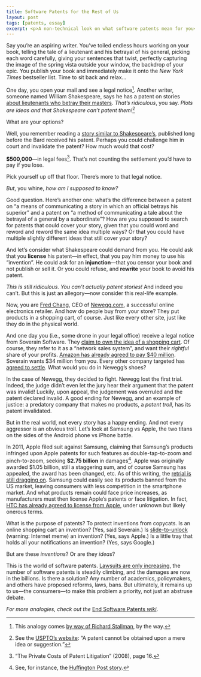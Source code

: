 ```yaml
---
title: Software Patents for the Rest of Us
layout: post
tags: [patents, essay]
excerpt: <p>A non-technical look on what software patents mean for you</p>
---
```


Say you’re an aspiring writer. You’ve toiled endless hours working on your
book, telling the tale of a lieutenant and his betrayal of his general,
picking each word carefully, giving your sentences that twist, perfectly
capturing the image of the spring vista outside your window, the backdrop of
your epic. You publish your book and immediately make it onto the *New York
Times* bestseller list. Time to sit back and relax…

One day, you open your mail and see a legal notice[^1]. Another writer,
someone named William Shakespeare, says he has a patent on stories
[about lieutenants who betray their masters](http://en.wikipedia.org/wiki/Othello).
*That’s ridiculous*, you say. *Plots are ideas and that Shakespeare can’t
patent them!*[^2]

What are your options?

Well, you remember reading a
[story similar to Shakespeare’s](http://en.wikipedia.org/wiki/Othello#Cinthio_source),
published long before the Bard received his patent. Perhaps you could
challenge him in court and invalidate the patent? How much would that cost?

__$500,000__—in legal fees[^3]. That’s not counting the settlement you’d have
to pay if you lose.

Pick yourself up off that floor. There’s more to that legal notice.

*But*, you whine, *how am I supposed to know?*

Good question. Here’s another one: what’s the difference between a patent on
“a means of communicating a story in which an official betrays his superior”
and a patent on “a method of communicating a tale about the betrayal of a
general by a subordinate”? How are you supposed to search for patents that
could cover your story, given that you could word and reword and reword the
same idea multiple ways? Or that you could have multiple slightly different
ideas that still cover your story?

And let’s consider what Shakespeare could demand from you. He could ask that
you __license__ his patent—in effect, that you pay him money to use his
“invention”. He could ask for an __injunction__—that you censor your book
and not publish or sell it. Or you could refuse, and __rewrite__ your book
to avoid his patent.

*This is still ridiculous. You can’t actually patent stories!* And indeed
you can’t. But this is just an allegory—now consider this real-life example.

Now, you are
[Fred Chang](http://investing.businessweek.com/research/stocks/private/person.asp?personId=25730570),
CEO of [Newegg.com](http://www.newegg.com), a successful online electronics
retailer. And how do people buy from your store? They put products in a
shopping cart, of course. Just like every other site, just like they do in
the physical world.

And one day you (i.e., some drone in your legal office) receive a legal
notice from Soverain Software. They
[claim to own the idea of a shopping cart](https://www.google.com/patents/US5715314). Of
course, they refer to it as a “network sales system”, and want their
*rightful* share of your profits.
[Amazon has already agreed to pay $40 million](http://www.zdnet.com/news/amazon-pays-40-million-to-settle-patent-dispute/144171). Soverain
wants $34 million from you. Every other company targeted has
[agreed to settle](http://arstechnica.com/tech-policy/2013/01/how-newegg-crushed-the-shopping-cart-patent-and-saved-online-retail/). What
would you do in Newegg’s shoes?

In the case of Newegg, they decided to fight. Newegg lost the first
trial. Indeed, the judge didn’t even let the jury hear their argument that
the patent was invalid! Luckily, upon appeal, the judgement was overruled
and the patent declared invalid. A good ending for Newegg, and an example of
justice: a predatory company that makes no products, a *patent troll*, has
its patent invalidated.

But in the real world, not every story has a happy ending. And not every
aggressor is an obvious troll. Let’s look at Samsung vs Apple, the two
titans on the sides of the Android phone vs iPhone battle.

In 2011, Apple filed suit against Samsung, claiming that Samsung’s products
infringed upon Apple patents for such features as double-tap-to-zoom and
pinch-to-zoom, seeking __$2.75 billion__ in damages[^4]. Apple was
originally awarded $1.05 billion, still a staggering sum, and of course
Samsung has appealed, the award has been changed, etc. As of this writing,
the
[retrial is still dragging on](http://news.cnet.com/8301-13579_3-57613382-37/jury-reaches-verdict-in-apple-v-samsung-damages-retrial/). Samsung
could easily see its products banned from the US market, leaving consumers
with less competition in the smartphone market. And what products remain
could face price increases, as manufacturers must then license Apple’s
patents or face litigation. In fact,
[HTC has already agreed to license from Apple](http://www.apple.com/pr/library/2012/11/11HTC-and-Apple-Settle-Patent-Dispute.html),
under unknown but likely onerous terms.

What is the purpose of patents? To protect inventions from copycats. Is an
online shopping cart an invention? (Yes, said Soverain.)  Is
[slide-to-unlock](http://9gag.com/gag/219293) (warning: Internet meme) an
invention? (Yes, says Apple.) Is a little tray that holds all your
notifications an invention? (Yes, says Google.)

But are these *inventions*? Or are they *ideas*?

This is the world of software
patents. [Lawsuits are only increasing](http://www.washingtonpost.com/blogs/the-switch/wp/2013/08/29/new-zealand-just-abolished-software-patents-heres-why-we-should-too/),
the number of software patents is steadily climbing, and the damages are now
in the billions. Is there a solution? Any number of academics, policymakers,
and others have proposed reforms, laws, bans. But ultimately, it remains up
to us—the consumers—to make this problem a priority, not just an abstruse
debate.

*For more analogies, check out the* [End Software Patents *wiki*](http://en.swpat.org/wiki/Analogies).

[^1]: This analogy comes
      [by way of Richard Stallman](http://www.gnu.org/philosophy/software-literary-patents.html),
      by the way.

[^2]: See the
      [USPTO’s website](http://www.uspto.gov/patents/resources/general_info_concerning_patents.jsp#heading-4):
      “A patent cannot be obtained upon a mere idea or suggestion.”

[^3]: “The Private Costs of Patent Litigation” (2008), page 16.

[^4]: See, for instance, the [Huffington Post story](http://www.huffingtonpost.com/2012/08/24/apple-samsung-lawsuit-verdict_n_1829268.html).
